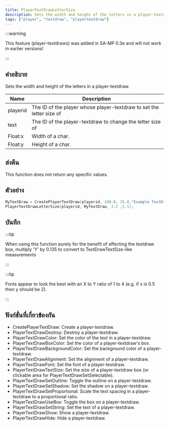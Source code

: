 ```yaml
---
title: PlayerTextDrawLetterSize
description: Sets the width and height of the letters in a player-textdraw.
tags: ["player", "textdraw", "playertextdraw"]
---
```


:::warning

This feature (player-textdraws) was added in SA-MP 0.3e and will not work in earlier versions!

:::

## คำอธิบาย

Sets the width and height of the letters in a player-textdraw.

| Name     | Description                                                          |
| -------- | -------------------------------------------------------------------- |
| playerid | The ID of the player whose player-textdraw to set the letter size of |
| text     | The ID of the player-textdraw to change the letter size of           |
| Float:x  | Width of a char.                                                     |
| Float:y  | Height of a char.                                                    |

## ส่งคืน

This function does not return any specific values.

## ตัวอย่าง

```c
MyTextDraw = CreatePlayerTextDraw(playerid, 100.0, 33.0,"Example TextDraw");
PlayerTextDrawLetterSize(playerid, MyTextDraw, 3.2 ,5.1);
```

## บันทึก

:::tip

When using this function purely for the benefit of affecting the textdraw box, multiply 'Y' by 0.135 to convert to TextDrawTextSize-like measurements

:::

:::tip

Fonts appear to look the best with an X to Y ratio of 1 to 4 (e.g. if x is 0.5 then y should be 2).

:::

## ฟังก์ชั่นที่เกี่ยวข้องกัน

- CreatePlayerTextDraw: Create a player-textdraw.
- PlayerTextDrawDestroy: Destroy a player-textdraw.
- PlayerTextDrawColor: Set the color of the text in a player-textdraw.
- PlayerTextDrawBoxColor: Set the color of a player-textdraw's box.
- PlayerTextDrawBackgroundColor: Set the background color of a player-textdraw.
- PlayerTextDrawAlignment: Set the alignment of a player-textdraw.
- PlayerTextDrawFont: Set the font of a player-textdraw.
- PlayerTextDrawTextSize: Set the size of a player-textdraw box (or clickable area for PlayerTextDrawSetSelectable).
- PlayerTextDrawSetOutline: Toggle the outline on a player-textdraw.
- PlayerTextDrawSetShadow: Set the shadow on a player-textdraw.
- PlayerTextDrawSetProportional: Scale the text spacing in a player-textdraw to a proportional ratio.
- PlayerTextDrawUseBox: Toggle the box on a player-textdraw.
- PlayerTextDrawSetString: Set the text of a player-textdraw.
- PlayerTextDrawShow: Show a player-textdraw.
- PlayerTextDrawHide: Hide a player-textdraw.
